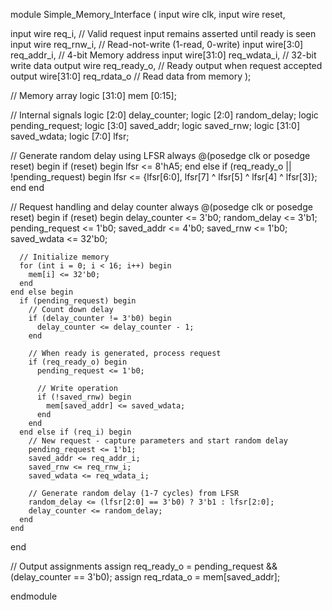 module Simple_Memory_Interface (
  input       wire        clk,
  input       wire        reset,

  input       wire        req_i,        // Valid request input remains asserted until ready is seen
  input       wire        req_rnw_i,    // Read-not-write (1-read, 0-write)
  input       wire[3:0]   req_addr_i,   // 4-bit Memory address
  input       wire[31:0]  req_wdata_i,  // 32-bit write data
  output      wire        req_ready_o,  // Ready output when request accepted
  output      wire[31:0]  req_rdata_o   // Read data from memory
);

  // Memory array
  logic [31:0] mem [0:15];
  
  // Internal signals
  logic [2:0] delay_counter;
  logic [2:0] random_delay;
  logic       pending_request;
  logic [3:0] saved_addr;
  logic       saved_rnw;
  logic [31:0] saved_wdata;
  logic [7:0] lfsr;
  
  // Generate random delay using LFSR
  always @(posedge clk or posedge reset) begin
    if (reset) begin
      lfsr <= 8'hA5;
    end else if (req_ready_o || !pending_request) begin
      lfsr <= {lfsr[6:0], lfsr[7] ^ lfsr[5] ^ lfsr[4] ^ lfsr[3]};
    end
  end
  
  // Request handling and delay counter
  always @(posedge clk or posedge reset) begin
    if (reset) begin
      delay_counter <= 3'b0;
      random_delay <= 3'b1;
      pending_request <= 1'b0;
      saved_addr <= 4'b0;
      saved_rnw <= 1'b0;
      saved_wdata <= 32'b0;
      
      // Initialize memory
      for (int i = 0; i < 16; i++) begin
        mem[i] <= 32'b0;
      end
    end else begin
      if (pending_request) begin
        // Count down delay
        if (delay_counter != 3'b0) begin
          delay_counter <= delay_counter - 1;
        end
        
        // When ready is generated, process request
        if (req_ready_o) begin
          pending_request <= 1'b0;
          
          // Write operation
          if (!saved_rnw) begin
            mem[saved_addr] <= saved_wdata;
          end
        end
      end else if (req_i) begin
        // New request - capture parameters and start random delay
        pending_request <= 1'b1;
        saved_addr <= req_addr_i;
        saved_rnw <= req_rnw_i;
        saved_wdata <= req_wdata_i;
        
        // Generate random delay (1-7 cycles) from LFSR
        random_delay <= (lfsr[2:0] == 3'b0) ? 3'b1 : lfsr[2:0];
        delay_counter <= random_delay;
      end
    end
  end
  
  // Output assignments
  assign req_ready_o = pending_request && (delay_counter == 3'b0);
  assign req_rdata_o = mem[saved_addr];

endmodule
